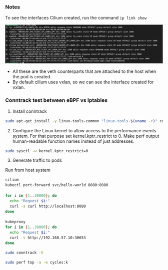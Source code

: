 ### Notes

To see the interfaces Cilium created, run the command `ip link show`

![alt text](assets/image.png)

- All these are the veth counterparts that are attached to the host when the pod is created.
- By default cilium uses vxlan, so we can see the interface created for vxlan.


### Conntrack test between eBPF vs Iptables

1. Install conntrack

```sh
sudo apt-get install -y linux-tools-common "linux-tools-$(uname -r)" conntrack
```

2. Configure the Linux kernel to allow access to the performance events system. For that purpose set kernel.kptr_restrict to 0. Make perf output human-readable function names instead of just addresses.

```sh
sudo sysctl -w kernel.kptr_restrict=0
```

3. Generate traffic to pods

Run from host system
```sh
cilium
kubectl port-forward svc/hello-world 8080:8080

for i in {1..30000}; do
  echo "Request $i:"
  curl -s curl http://localhost:8080
done

kubeproxy
for i in {1..30000}; do
  echo "Request $i:"
  curl -s http://192.168.57.10:30653
done
```

```sh
sudo conntrack -S
```

```sh
sudo perf top -a -e cycles:k

```